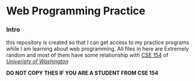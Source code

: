 # Web Programming Practice
### Intro
this repository is created so that I can get access to my practice programs
while I am learning about web programming. All files in here are Extremely random
and most of them have some relationship with [CSE 154](https://courses.cs.washington.edu/courses/cse154/) 
of *[Univeristy of Washington](https://www.washington.edu/)*

**DO NOT COPY THES IF YOU ARE A STUDENT FROM CSE 154**
